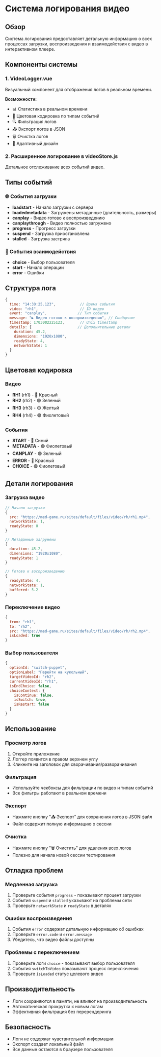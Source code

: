 # Система логирования видео

## Обзор

Система логирования предоставляет детальную информацию о всех процессах загрузки, воспроизведения и взаимодействия с видео в интерактивном плеере.

## Компоненты системы

### 1. VideoLogger.vue
Визуальный компонент для отображения логов в реальном времени.

**Возможности:**
- 📊 Статистика в реальном времени
- 🎨 Цветовая кодировка по типам событий
- 🔍 Фильтрация логов
- 📤 Экспорт логов в JSON
- 🗑️ Очистка логов
- 📱 Адаптивный дизайн

### 2. Расширенное логирование в videoStore.js
Детальное отслеживание всех событий видео.

## Типы событий

### 🌐 События загрузки
- **loadstart** - Начало загрузки с сервера
- **loadedmetadata** - Загружены метаданные (длительность, размеры)
- **canplay** - Видео готово к воспроизведению
- **canplaythrough** - Видео полностью загружено
- **progress** - Прогресс загрузки
- **suspend** - Загрузка приостановлена
- **stalled** - Загрузка застряла

### 🎯 События взаимодействия
- **choice** - Выбор пользователя
- **start** - Начало операции
- **error** - Ошибки

## Структура лога

```javascript
{
  time: "14:30:25.123",           // Время события
  video: "rh1",                   // ID видео
  event: "canplay",              // Тип события
  message: "▶️ Видео готово к воспроизведению", // Сообщение
  timestamp: 1703002225123,       // Unix timestamp
  details: {                     // Дополнительные детали
    duration: 45.2,
    dimensions: "1920x1080",
    readyState: 4,
    networkState: 1
  }
}
```

## Цветовая кодировка

### Видео
- **RH1** (rh1) - 🔴 Красный
- **RH2** (rh2) - 🟢 Зеленый  
- **RH3** (rh3) - 🟡 Желтый
- **RH4** (rh4) - 🟣 Фиолетовый

### События
- **START** - 🔵 Синий
- **METADATA** - 🟣 Фиолетовый
- **CANPLAY** - 🟢 Зеленый
- **ERROR** - 🔴 Красный
- **CHOICE** - 🟣 Фиолетовый

## Детали логирования

### Загрузка видео
```javascript
// Начало загрузки
{
  src: "https://med-game.ru/sites/default/files/video/rh/rh1.mp4",
  networkState: 1,
  readyState: 0
}

// Метаданные загружены
{
  duration: 45.2,
  dimensions: "1920x1080",
  readyState: 1
}

// Готово к воспроизведению
{
  readyState: 4,
  networkState: 1,
  buffered: 5.2
}
```

### Переключение видео
```javascript
{
  from: "rh1",
  to: "rh2", 
  src: "https://med-game.ru/sites/default/files/video/rh/rh2.mp4",
  isLoaded: true
}
```

### Выбор пользователя
```javascript
{
  optionId: "switch-puppet",
  optionLabel: "Перейти на кукольный",
  targetVideoId: "rh2",
  currentVideoId: "rh1",
  isEndChoice: false,
  choiceContext: {
    isContinue: false,
    isSwitch: true,
    isRestart: false
  }
}
```

## Использование

### Просмотр логов
1. Откройте приложение
2. Логгер появится в правом верхнем углу
3. Кликните на заголовок для сворачивания/разворачивания

### Фильтрация
- Используйте чекбоксы для фильтрации по видео и типам событий
- Все фильтры работают в реальном времени

### Экспорт
- Нажмите кнопку "📤 Экспорт" для сохранения логов в JSON файл
- Файл содержит полную информацию о сессии

### Очистка
- Нажмите кнопку "🗑️ Очистить" для удаления всех логов
- Полезно для начала новой сессии тестирования

## Отладка проблем

### Медленная загрузка
1. Проверьте события `progress` - показывают процент загрузки
2. События `suspend` и `stalled` указывают на проблемы сети
3. Проверьте `networkState` и `readyState` в деталях

### Ошибки воспроизведения
1. События `error` содержат детальную информацию об ошибках
2. Проверьте `error.code` и `error.message`
3. Убедитесь, что видео файлы доступны

### Проблемы с переключением
1. Проверьте логи `choice` - показывают выбор пользователя
2. События `switchToVideo` показывают процесс переключения
3. Проверьте `isLoaded` статус целевого видео

## Производительность

- Логи сохраняются в памяти, не влияют на производительность
- Автоматическая прокрутка к новым логам
- Эффективная фильтрация без перерендеринга

## Безопасность

- Логи не содержат чувствительной информации
- Экспорт создает локальный файл
- Все данные остаются в браузере пользователя
